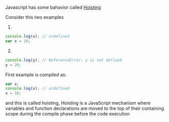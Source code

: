 Javascript has some bahavior called [Hoisting](https://developer.mozilla.org/en-US/docs/Glossary/Hoisting) 

Consider this two examples 

1. 
```javascript
console.log(x); // undefined
var x = 10;

```
2. 
```javascript
console.log(y); // ReferenceError: y is not defined
y = 20;
```
First example is compiled as:
```javascript
var x;
console.log(x); // undefined
x = 10;
```
and this is called hoisting, Hoisting is a JavaScript mechanism where variables and function declarations are moved to the top of their containing scope during the compile phase before the code execution
